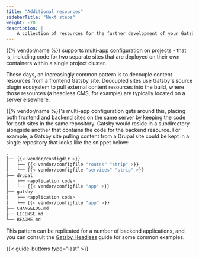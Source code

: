 ```yaml
---
title: "Additional resources"
sidebarTitle: "Next steps"
weight: -70
description: |
    A collection of resources for the further development of your Gatsby site.
---
```


{{% vendor/name %}} supports [multi-app configuration](../../../create-apps/multi-app/_index.md) on projects - that is, including code for two separate sites that are deployed on their own containers within a single project cluster.

These days, an increasingly common pattern is to decouple content resources from a frontend Gatsby site. Decoupled sites use Gatsby's source plugin ecosystem to pull external content resources into the build, where those resources (a headless CMS, for example) are typically located on a server elsewhere.

{{% vendor/name %}}'s multi-app configuration gets around this, placing both frontend and backend sites on the same server by keeping the code for both sites in the same repository. Gatsby would reside in a subdirectory alongside another that contains the code for the backend resource. For example, a Gatsby site pulling content from a Drupal site could be kept in a single repository that looks like the snippet below:

```bash
.
├── {{< vendor/configdir >}}
│   ├── {{< vendor/configfile "routes" "strip" >}}
│   └── {{< vendor/configfile "services" "strip" >}}
├── drupal
│   ├── <application code>
│   └── {{< vendor/configfile "app" >}}
├── gatsby
│   ├── <application code>
│   └── {{< vendor/configfile "app" >}}
├── CHANGELOG.md
├── LICENSE.md
└── README.md
```

This pattern can be replicated for a number of backend applications, and you can consult the [Gatsby Headless](/guides/gatsby/headless/_index.md) guide for some common examples.

{{< guide-buttons type="last" >}}
